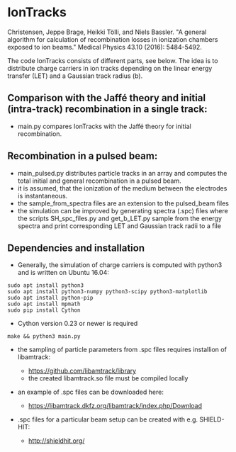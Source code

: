 # IonTracks

Christensen, Jeppe Brage, Heikki Tölli, and Niels Bassler. "A general algorithm for calculation of recombination losses in ionization chambers exposed to ion beams." Medical Physics 43.10 (2016): 5484-5492.

The code IonTracks consists of different parts, see below. The idea is to distribute charge carriers in ion tracks depending on the linear energy transfer (LET) and a Gaussian track radius (b).

## Comparison with the Jaffé theory and initial (intra-track) recombination in a single track:
- main.py compares IonTracks with the Jaffé theory for initial recombination.

## Recombination in a pulsed beam:
- main_pulsed.py distributes particle tracks in an array and computes the total initial and general recombination in a pulsed beam.
- it is assumed, that the ionization of the medium between the electrodes is instantaneous.
- the sample_from_spectra files are an extension to the pulsed_beam files
- the simulation can be improved by generating spectra (.spc) files where the scripts SH_spc_files.py and get_b_LET.py sample from the energy spectra and print corresponding LET and Gaussian track radii to a file

## Dependencies and installation
- Generally, the simulation of charge carriers is computed with python3 and is written on Ubuntu 16.04:

```
sudo apt install python3 
sudo apt install python3-numpy python3-scipy python3-matplotlib
sudo apt install python-pip
sudo apt install mpmath
sudo pip install Cython
```
- Cython version 0.23 or newer is required
```
make && python3 main.py
```

- the sampling of particle parameters from .spc files requires installion of libamtrack:
    - https://github.com/libamtrack/library
    - the created libamtrack.so file must be compiled locally

- an example of .spc files can be downloaded here: 
    - https://libamtrack.dkfz.org/libamtrack/index.php/Download

- .spc files for a particular beam setup can be created with e.g. SHIELD-HIT:
    - http://shieldhit.org/ 






